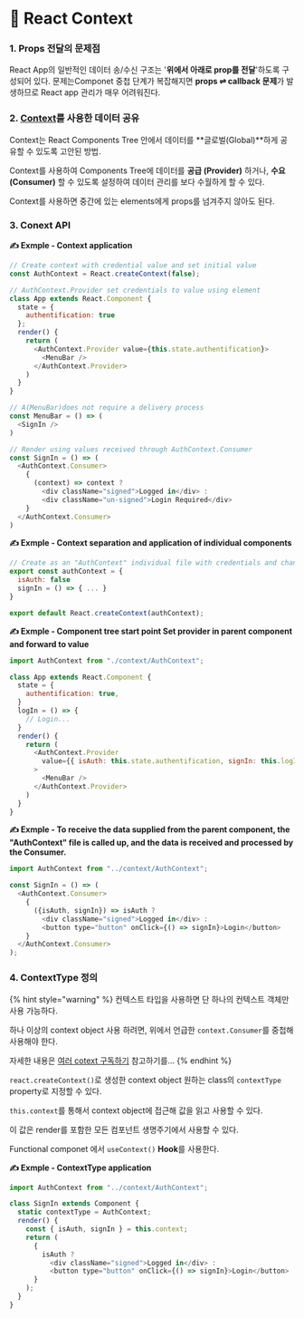 # 📄 React Context

### 1. Props 전달의 문제점

 React App의 일반적인 데이터 송/수신 구조는 '**위에서 아래로 prop를 전달**'하도록 구성되어 있다. 문제는Componet 중첩 단계가 복잡해지면 **props ⇌ callback 문제**가 발생하므로 React app 관리가 매우 어려워진다.

### 2.  [Context](https://ko.reactjs.org/docs/context.html)를 사용한 데이터 공유

 Context는 React Components Tree 안에서 데이터를 **글로벌\(Global\)**하게 공유할 수 있도록 고안된 방법.

Context를 사용하여 Components Tree에 데이터를 **공급 \(Provider\)** 하거나, **수요\(Consumer\)** 할 수 있도록 설정하여 데이터 관리를 보다 수월하게 할 수 있다.

 Context를 사용하면 중간에 있는 elements에게 props를 넘겨주지 않아도 된다.

### 3. Conext API

 **✍ Exmple - Context application**

```javascript
// Create context with credential value and set initial value
const AuthContext = React.createContext(false);

// AuthContext.Provider set credentials to value using element
class App extends React.Component {
  state = {
    authentification: true
  };
  render() {
    return (
      <AuthContext.Provider value={this.state.authentification}>
        <MenuBar />
      </AuthContext.Provider>
    )
  }
}

// A(MenuBar)does not require a delivery process
const MenuBar = () => (
  <SignIn />
)

// Render using values received through AuthContext.Consumer
const SignIn = () => (
  <AuthContext.Consumer>
    {
      (context) => context ? 
        <div className="signed">Logged in</div> : 
        <div className="un-signed">Login Required</div>
    }
  </AuthContext.Consumer>
)
```

  
 **✍ Exmple - Context separation and application of individual components**

```javascript
// Create as an "AuthContext" individual file with credentials and change methods
export const authContext = {
  isAuth: false
  signIn = () => { ... }
}

export default React.createContext(authContext);
```

 **✍ Exmple - Component tree start point Set provider in parent component and forward to value**

```javascript
import AuthContext from "./context/AuthContext";

class App extends React.Component {
  state = {
    authentification: true,
  }
  logIn = () => {
    // Login... 
  }
  render() {
    return (
      <AuthContext.Provider 
        value={{ isAuth: this.state.authentification, signIn: this.logIn }}
      >
        <MenuBar />
      </AuthContext.Provider>
    )
  }
}
```

**✍ Exmple - To receive the data supplied from the parent component, the "AuthContext" file is called up, and the data is received and processed by the Consumer.**

```javascript
import AuthContext from "../context/AuthContext";

const SignIn = () => (
  <AuthContext.Consumer>
    {
      ({isAuth, signIn}) => isAuth ? 
        <div className="signed">Logged in</div> : 
        <button type="button" onClick={() => signIn}>Login</button>
    }
  </AuthContext.Consumer>
);
```

### **4. ContextType 정의**

{% hint style="warning" %}
 컨텍스트 타입을 사용하면 단 하나의 컨텍스트 객체만 사용 가능하다. 

하나 이상의 context object 사용 하려면, 위에서 언급한 `context.Consumer`를 중첩해 사용해야 한다.  

자세한 내용은 [여러 cotext 구독하기](https://ko.reactjs.org/docs/context.html#consuming-multiple-contexts) 참고하기를...
{% endhint %}

`react.createContext()`로 생성한 context object 원하는 class의 `contextType` property로 지정할 수 있다.

`this.context`를 통해서 context object에 접근해 값을 읽고 사용할 수 있다.

이 값은 render를 포함한 모든 컴포넌트 생명주기에서 사용할 수 있다.

Functional componet 에서 `useContext()` **Hook**를 사용한다.

 **✍ Exmple - ContextType  application**

```javascript
import AuthContext from "../context/AuthContext";

class SignIn extends Component {
  static contextType = AuthContext;
  render() {
    const { isAuth, signIn } = this.context;
    return (
      {
        isAuth ? 
          <div className="signed">Logged in</div> : 
          <button type="button" onClick={() => signIn}>Login</button>
      }
    );
  }
}
```









